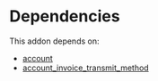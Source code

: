 # Dependencies

This addon depends on:

- [account](../../../../../oca-ocb-accounting/odoo-bringout-oca-ocb-account)
- [account_invoice_transmit_method](../../../../../oca-financial/odoo-bringout-oca-account-invoicing-account_invoice_transmit_method)
